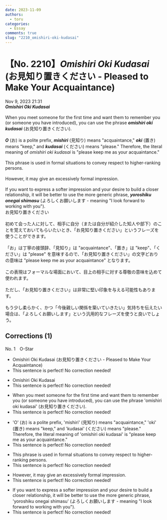 ```yaml
---
date: 2023-11-09
authors:
  - toru
categories:
  - Essay
comments: true
slug: "2210_omishiri-oki-kudasai"
---
```


# 【No. 2210】<strong><em>Omishiri Oki Kudasai</strong></em> (お見知り置きください - Pleased to Make Your Acquaintance)
<div class="date">Nov 9, 2023 21:31</div>
<div id="post"><div id="body_show_ori">
<strong><em>Omishiri Oki Kudasai</strong></em><br/><br/>When you meet someone for the first time and want them to remember you (or someone you have introduced), you can use the phrase <strong><em>omishiri oki kudasai</em></strong> (お見知り置きください).<br/><br/><strong><em>O</em></strong> (お) is a polite prefix, <strong><em>mishiri</em></strong> (見知り) means "acquaintance," <strong><em>oki</em></strong> (置き) means "keep," and <strong><em>kudasai</em></strong> (ください) means "please." Therefore, the literal meaning of <em>omishiri oki kudasai</em> is "please keep me as your acquaintance."<br/><br/>This phrase is used in formal situations to convey respect to higher-ranking persons.<br/><br/>However, it may give an excessively formal impression.<br/><br/>If you want to express a softer impression and your desire to build a closer relationship, it will be better to use the more generic phrase, <strong><em>yoroshiku onegai shimasu</em></strong> (よろしくお願いします - meaning "I look forward to working with you").
</div></div>

<!-- more -->

<div id="post_ja"><div id="body_show_mo">
お見知り置きください<br/><br/>初めて会った人に対して、相手に自分（または自分が紹介した知人や部下）のことを覚えておいてもらいたいとき、「お見知り置きください」というフレーズを使うことができます。<br/><br/>「お」は丁寧の接頭辞、「見知り」は "acquaintance"、「置き」は "keep"、「ください」は "please" を意味するので、「お見知り置きください」の文字どおりの意味は "please keep me as your acquaintance" となります。<br/><br/>この表現はフォーマルな場面において、目上の相手に対する尊敬の意味を込めて使われます。<br/><br/>ただし、「お見知り置きください」は非常に堅い印象を与える可能性もあります。<br/><br/>もう少し柔らかく、かつ「今後親しい関係を築いていきたい」気持ちを伝えたい場合は、「よろしくお願いします」という汎用的なフレーズを使うと良いでしょう。
</div></div>

## Corrections (1)
<div id="block"><div class="first_name"> No. 1　<span class="just_name">O-Star</span></div><div id="block2">
<ul class="correction_field">
<li class="incorrect">Omishiri Oki Kudasai (お見知り置きください - Pleased to Make Your Acquaintance)</li>
<li class="corrected perfect">This sentence is perfect! No correction needed!</li>
</ul>
<ul class="correction_field">
<li class="incorrect">Omishiri Oki Kudasai</li>
<li class="corrected perfect">This sentence is perfect! No correction needed!</li>
</ul>
<ul class="correction_field">
<li class="incorrect">When you meet someone for the first time and want them to remember you (or someone you have introduced), you can use the phrase 'omishiri oki kudasai' (お見知り置きください).</li>
<li class="corrected perfect">This sentence is perfect! No correction needed!</li>
</ul>
<ul class="correction_field">
<li class="incorrect">'O' (お) is a polite prefix, 'mishiri' (見知り) means "acquaintance," 'oki' (置き) means "keep," and 'kudasai' (ください) means "please." Therefore, the literal meaning of 'omishiri oki kudasai' is "please keep me as your acquaintance."</li>
<li class="corrected perfect">This sentence is perfect! No correction needed!</li>
</ul>
<ul class="correction_field">
<li class="incorrect">This phrase is used in formal situations to convey respect to higher-ranking persons.</li>
<li class="corrected perfect">This sentence is perfect! No correction needed!</li>
</ul>
<ul class="correction_field">
<li class="incorrect">However, it may give an excessively formal impression.</li>
<li class="corrected perfect">This sentence is perfect! No correction needed!</li>
</ul>
<ul class="correction_field">
<li class="incorrect">If you want to express a softer impression and your desire to build a closer relationship, it will be better to use the more generic phrase, 'yoroshiku onegai shimasu' (よろしくお願いします - meaning "I look forward to working with you").</li>
<li class="corrected perfect">This sentence is perfect! No correction needed!</li>
</ul>
</div></div>
